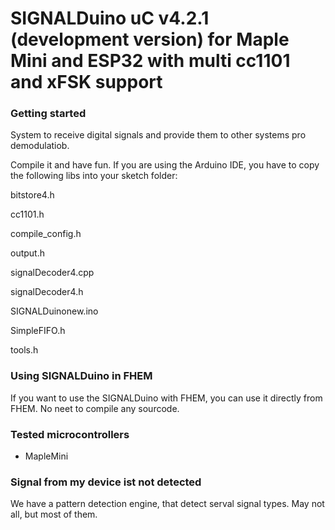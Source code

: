 # SIGNALDuino uC v4.2.1 (development version) for Maple Mini and ESP32 with multi cc1101 and xFSK support

### Getting started

System to receive digital signals and provide them to other systems pro demodulatiob.

Compile it and have fun.
If you are using the Arduino IDE, you have to copy the following libs into your sketch folder:

bitstore4.h

cc1101.h

compile_config.h

output.h

signalDecoder4.cpp

signalDecoder4.h

SIGNALDuinonew.ino

SimpleFIFO.h

tools.h

### Using SIGNALDuino in FHEM

If you want to use the SIGNALDuino with FHEM, you can use it directly from FHEM. No neet to compile any sourcode.

### Tested microcontrollers

* MapleMini

### Signal from my device ist not detected

We have a pattern detection engine, that detect serval signal types. May not all, but most of them.

